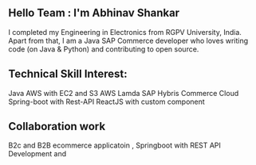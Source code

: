 ## Hello Team  : I'm Abhinav Shankar

I completed my Engineering in Electronics from RGPV University, India. Apart from that, I am a Java SAP Commerce developer who loves writing code (on Java & Python) and contributing to open source.

## Technical Skill Interest:

Java
AWS with EC2 and S3 
AWS Lamda
SAP Hybris Commerce Cloud
Spring-boot with Rest-API
ReactJS with custom component


## Collaboration work
B2c and B2B ecommerce applicatoin ,
Springboot with REST API Development and


